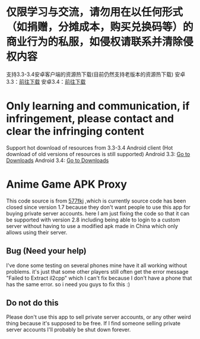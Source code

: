 # 仅限学习与交流，请勿用在以任何形式（如捐赠，分摊成本，购买兑换码等）的商业行为的私服，如侵权请联系并清除侵权内容
支持3.3-3.4安卓客户端的资源热下载(目前仍然支持老版本的资源热下载)
安卓3.3：[前往下载](https://github.com/xlpmyxhdr/Launcher-Android/releases/tag/3.3.0)
安卓3.4：[前往下载](https://github.com/xlpmyxhdr/Launcher-Android/releases/tag/3.4.0)

# Only learning and communication, if infringement, please contact and clear the infringing content
Support hot download of resources from 3.3-3.4 Android client (Hot download of old versions of resources is still supported)
Android 3.3: [Go to Downloads](https://github.com/xlpmyxhdr/Launcher-Android/releases/tag/3.3.0)
Android 3.4: [Go to Downloads](https://github.com/xlpmyxhdr/Launcher-Android/releases/tag/3.4.0)


# Anime Game APK Proxy
This code source is from [577fkj](https://github.com/577fkj) ,which is currently source code has been closed since version 1.7 because they don't want people to use this app for buying private server accounts. here I am just fixing the code so that it can be supported with version 2.8 including being able to login to a custom server without having to use a modified apk made in China which only allows using their server.

## Bug (Need your help)
I've done some testing on several phones mine have it all working without problems. it's just that some other players still often get the error message "Failed to Extract il2cpp" which I can't fix because I don't have a phone that has the same error. so i need you guys to fix this :)

## Do not do this
Please don't use this app to sell private server accounts, or any other weird thing because it's supposed to be free. If I find someone selling private server accounts I'll probably be shut down forever.
